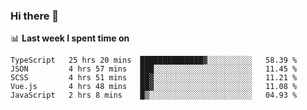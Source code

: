 ### Hi there 👋

<!--
**DBvc/DBvc** is a ✨ _special_ ✨ repository because its `README.md` (this file) appears on your GitHub profile.

Here are some ideas to get you started:

- 🔭 I’m currently working on ...
- 🌱 I’m currently learning ...
- 👯 I’m looking to collaborate on ...
- 🤔 I’m looking for help with ...
- 💬 Ask me about ...
- 📫 How to reach me: ...
- 😄 Pronouns: ...
- ⚡ Fun fact: ...
-->

📊 **Last week I spent time on**
<!--START_SECTION:waka-->
```text
TypeScript   25 hrs 20 mins  ██████████████▓░░░░░░░░░░   58.39 % 
JSON         4 hrs 57 mins   ███░░░░░░░░░░░░░░░░░░░░░░   11.45 % 
SCSS         4 hrs 51 mins   ██▓░░░░░░░░░░░░░░░░░░░░░░   11.21 % 
Vue.js       4 hrs 48 mins   ██▓░░░░░░░░░░░░░░░░░░░░░░   11.08 % 
JavaScript   2 hrs 8 mins    █▒░░░░░░░░░░░░░░░░░░░░░░░   04.93 % 
```
<!--END_SECTION:waka-->
